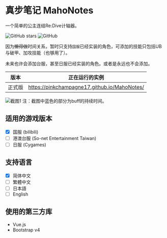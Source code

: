 # 真步笔记 MahoNotes
一个简单的公主连结Re:Dive计轴器。

![GitHub stars](https://img.shields.io/github/stars/PinkChampagne17/MahoNotes?style=social)
![GitHub](https://img.shields.io/github/license/PinkChampagne17/MahoNotes?style=flat-square)

因为~~懒得做~~时间关系，暂时只支持``国服``已经实装的角色，可添加的技能只包括UB与破甲、加攻技能（也够用了）。

未来也许会添加台服，甚至日服已经实装的角色。或者是永远也不会添加。

|  版本   | 正在运行的实例  |
|  :--:  | :--:  |
| 正式版  | https://pinkchampagne17.github.io/MahoNotes/ |
 
![截图1](https://pinkchampagne17.github.io/MahoNotes/screenshot/1.png)
注：截图中蓝色的部分为buff的持续时间。

## 适用的游戏版本
- [x] 国服 (bilibili)
- [ ] 港澳台服 (So-net Entertainment Taiwan)
- [ ] 日服 (Cygames)

## 支持语言
- [x] 简体中文
- [ ] 繁體中文
- [ ] 日本語
- [ ] English

## 使用的第三方库
- Vue.js
- Bootstrap v4
